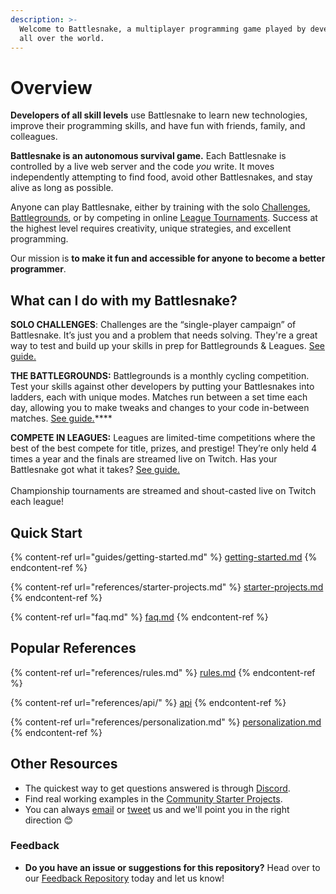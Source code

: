 ```yaml
---
description: >-
  Welcome to Battlesnake, a multiplayer programming game played by developers
  all over the world.
---
```


# Overview

**Developers of all skill levels** use Battlesnake to learn new technologies, improve their programming skills, and have fun with friends, family, and colleagues.

**Battlesnake is an autonomous survival game.** Each Battlesnake is controlled by a live web server and the code _you_ write. It moves independently attempting to find food, avoid other Battlesnakes, and stay alive as long as possible.

Anyone can play Battlesnake, either by training with the solo [Challenges](guides/quick-start-challenges-guide.md), [Battlegrounds](guides/battlegrounds-guide.md), or by competing in online [League Tournaments](guides/quick-start-league-guide.md). Success at the highest level requires creativity, unique strategies, and excellent programming.

Our mission is **to make it fun and accessible for anyone to become a better programmer**.

## What can I do with my Battlesnake?

**SOLO CHALLENGES**: Challenges are the “single-player campaign” of Battlesnake. It’s just you and a problem that needs solving. They're a great way to test and build up your skills in prep for Battlegrounds & Leagues. [See guide.](guides/quick-start-challenges-guide.md)

**THE BATTLEGROUNDS:** Battlegrounds is a monthly cycling competition. Test your skills against other developers by putting your Battlesnakes into ladders, each with unique modes. Matches run between a set time each day, allowing you to make tweaks and changes to your code in-between matches. [See guide.](guides/battlegrounds-guide.md)****

**COMPETE IN LEAGUES:** Leagues are limited-time competitions where the best of the best compete for title, prizes, and prestige! They’re only held 4 times a year and the finals are streamed live on Twitch. Has your Battlesnake got what it takes? [See guide.](guides/quick-start-league-guide.md)\
\
Championship tournaments are streamed and shout-casted live on Twitch each league!

## Quick Start

{% content-ref url="guides/getting-started.md" %}
[getting-started.md](guides/getting-started.md)
{% endcontent-ref %}

{% content-ref url="references/starter-projects.md" %}
[starter-projects.md](references/starter-projects.md)
{% endcontent-ref %}

{% content-ref url="faq.md" %}
[faq.md](faq.md)
{% endcontent-ref %}

## Popular References

{% content-ref url="references/rules.md" %}
[rules.md](references/rules.md)
{% endcontent-ref %}

{% content-ref url="references/api/" %}
[api](references/api/)
{% endcontent-ref %}

{% content-ref url="references/personalization.md" %}
[personalization.md](references/personalization.md)
{% endcontent-ref %}

## Other Resources

* The quickest way to get questions answered is through [Discord](https://play.battlesnake.com/discord).
* Find real working examples in the [Community Starter Projects](references/starter-projects.md#community-starter-projects).
* You can always [email](mailto:hello@battlesnake.com) or [tweet](https://twitter.com/playbattlesnake) us and we'll point you in the right direction 😊

### Feedback

* **Do you have an issue or suggestions for this repository?** Head over to our [Feedback Repository](https://play.battlesnake.com/feedback) today and let us know!
